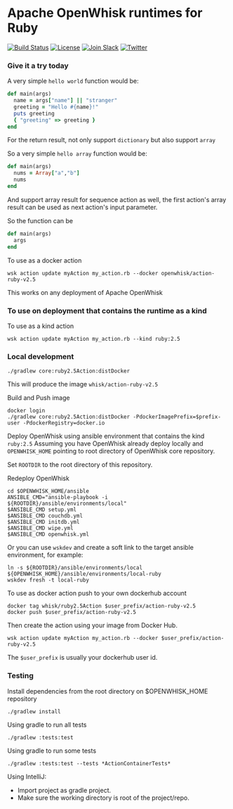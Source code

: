 <!--
#
# Licensed to the Apache Software Foundation (ASF) under one or more
# contributor license agreements.  See the NOTICE file distributed with
# this work for additional information regarding copyright ownership.
# The ASF licenses this file to You under the Apache License, Version 2.0
# (the "License"); you may not use this file except in compliance with
# the License.  You may obtain a copy of the License at
#
#     http://www.apache.org/licenses/LICENSE-2.0
#
# Unless required by applicable law or agreed to in writing, software
# distributed under the License is distributed on an "AS IS" BASIS,
# WITHOUT WARRANTIES OR CONDITIONS OF ANY KIND, either express or implied.
# See the License for the specific language governing permissions and
# limitations under the License.
#
-->

# Apache OpenWhisk runtimes for Ruby
[![Build Status](https://travis-ci.com/apache/openwhisk-runtime-ruby.svg?branch=master)](https://travis-ci.com/github/apache/openwhisk-runtime-ruby)
[![License](https://img.shields.io/badge/license-Apache--2.0-blue.svg)](http://www.apache.org/licenses/LICENSE-2.0)
[![Join Slack](https://img.shields.io/badge/join-slack-9B69A0.svg)](http://slack.openwhisk.org/)
[![Twitter](https://img.shields.io/twitter/follow/openwhisk.svg?style=social&logo=twitter)](https://twitter.com/intent/follow?screen_name=openwhisk)

### Give it a try today
A very simple `hello world` function would be:

```ruby
def main(args)
  name = args["name"] || "stranger"
  greeting = "Hello #{name}!"
  puts greeting
  { "greeting" => greeting }
end
```

For the return result, not only support `dictionary` but also support `array`

So a very simple `hello array` function would be:

```ruby
def main(args)
  nums = Array["a","b"]
  nums
end
```

And support array result for sequence action as well, the first action's array result can be used as next action's input parameter.

So the function can be

```ruby
def main(args)
  args
end
```

To use as a docker action
```
wsk action update myAction my_action.rb --docker openwhisk/action-ruby-v2.5
```
This works on any deployment of Apache OpenWhisk

### To use on deployment that contains the runtime as a kind
To use as a kind action
```
wsk action update myAction my_action.rb --kind ruby:2.5
```

### Local development
```
./gradlew core:ruby2.5Action:distDocker
```
This will produce the image `whisk/action-ruby-v2.5`

Build and Push image
```
docker login
./gradlew core:ruby2.5Action:distDocker -PdockerImagePrefix=$prefix-user -PdockerRegistry=docker.io
```

Deploy OpenWhisk using ansible environment that contains the kind `ruby:2.5`
Assuming you have OpenWhisk already deploy locally and `OPENWHISK_HOME` pointing to root directory of OpenWhisk core repository.

Set `ROOTDIR` to the root directory of this repository.

Redeploy OpenWhisk
```
cd $OPENWHISK_HOME/ansible
ANSIBLE_CMD="ansible-playbook -i ${ROOTDIR}/ansible/environments/local"
$ANSIBLE_CMD setup.yml
$ANSIBLE_CMD couchdb.yml
$ANSIBLE_CMD initdb.yml
$ANSIBLE_CMD wipe.yml
$ANSIBLE_CMD openwhisk.yml
```

Or you can use `wskdev` and create a soft link to the target ansible environment, for example:
```
ln -s ${ROOTDIR}/ansible/environments/local ${OPENWHISK_HOME}/ansible/environments/local-ruby
wskdev fresh -t local-ruby
```

To use as docker action push to your own dockerhub account
```
docker tag whisk/ruby2.5Action $user_prefix/action-ruby-v2.5
docker push $user_prefix/action-ruby-v2.5
```
Then create the action using your image from Docker Hub.
```
wsk action update myAction my_action.rb --docker $user_prefix/action-ruby-v2.5
```
The `$user_prefix` is usually your dockerhub user id.

### Testing
Install dependencies from the root directory on $OPENWHISK_HOME repository
```
./gradlew install
```

Using gradle to run all tests
```
./gradlew :tests:test
```
Using gradle to run some tests
```
./gradlew :tests:test --tests *ActionContainerTests*
```
Using IntelliJ:
- Import project as gradle project.
- Make sure the working directory is root of the project/repo.

